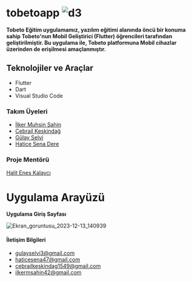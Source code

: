 # tobetoapp ![d3](https://github.com/cebrailkeskindag/tobetoApp/assets/146968990/f0fda431-772b-4b03-a74e-b96cb0334900)


**Tobeto Eğitim uygulamamız, yazılım eğitimi alanında öncü bir konuma sahip Tobeto'nun Mobil Geliştirici (Flutter) öğrencileri tarafından geliştirilmiştir.
Bu uygulama ile, Tobeto platformuna Mobil cihazlar üzerinden de erişilmesi amaçlanmıştır.**


## Teknolojiler ve Araçlar 
- Flutter
- Dart
- Visual Studio Code


### Takım Üyeleri
- [İlker Muhsin Şahin ](https://github.com/ilkrmshn)
- [Cebrail Keskindağ ](https://github.com/cebrailkeskindag)
- [Gülay Selvi](https://github.com/gulayselvi)
- [Hatice Sena Dere](https://github.com/haticesenadere)


### Proje Mentörü
[Halit Enes Kalaycı](https://github.com/halitkalayci)


# Uygulama Arayüzü

**Uygulama Giriş Sayfası**

![Ekran_goruntusu_2023-12-13_140939](https://github.com/cebrailkeskindag/tobetoApp/assets/146968990/7aae0a23-896e-43d7-ad39-fd352b551ede)



#### İletişim Bilgileri
- gulayselvi3@gmail.com
- haticesena47@gmail.com
- cebrailkeskindag1549@gmail.com
- ilkermsahin42@gmail.com



